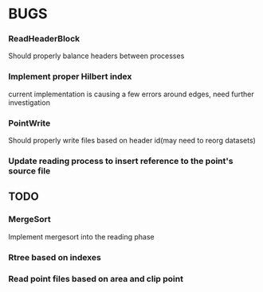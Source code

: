 # BUGS
### ReadHeaderBlock 
  Should properly balance headers between processes
### Implement proper Hilbert index
  current implementation is causing a few errors around edges, need further investigation

### PointWrite
  Should properly write files based on header id(may need to reorg datasets)


### Update reading process to insert reference to the point's source file

## TODO

### MergeSort
  Implement mergesort into the reading phase

### Rtree based on indexes

### Read point files based on area and clip point
